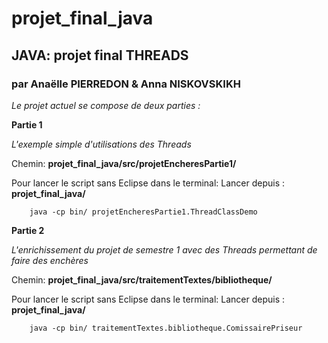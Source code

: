 # projet_final_java

## JAVA: projet final THREADS

### par Anaëlle PIERREDON & Anna NISKOVSKIKH

*Le projet actuel se compose de deux parties :*

**Partie 1**

*L'exemple simple d'utilisations des Threads*

Chemin: **projet_final_java/src/projetEncheresPartie1/**

Pour lancer le script sans Eclipse dans le terminal:
Lancer depuis : **projet_final_java/**

        java -cp bin/ projetEncheresPartie1.ThreadClassDemo

**Partie 2**

*L'enrichissement du projet de semestre 1 avec des Threads permettant de faire des enchères*

Chemin: **projet_final_java/src/traitementTextes/bibliotheque/**

Pour lancer le script sans Eclipse dans le terminal:
Lancer depuis : **projet_final_java/**

        java -cp bin/ traitementTextes.bibliotheque.ComissairePriseur
            